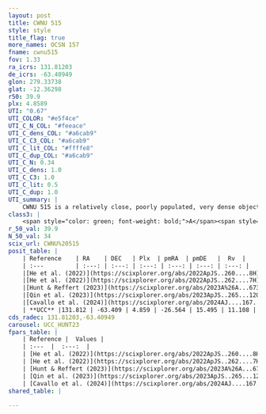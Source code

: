 ```yaml
---
layout: post
title: CWNU 515
style: style
title_flag: true
more_names: OCSN 157
fname: cwnu515
fov: 1.33
ra_icrs: 131.81203
de_icrs: -63.40949
glon: 279.33738
glat: -12.36298
r50: 39.9
plx: 4.8589
UTI: "0.67"
UTI_COLOR: "#e5f4ce"
UTI_C_N_COL: "#feeace"
UTI_C_dens_COL: "#a6cab9"
UTI_C_C3_COL: "#a6cab9"
UTI_C_lit_COL: "#ffffe8"
UTI_C_dup_COL: "#a6cab9"
UTI_C_N: 0.34
UTI_C_dens: 1.0
UTI_C_C3: 1.0
UTI_C_lit: 0.5
UTI_C_dup: 1.0
UTI_summary: |
    CWNU 515 is a relatively close, poorly populated, very dense object of very high C3 quality. It was recently reported but it is moderately studied in the literature.
class3: |
    <span style="color: green; font-weight: bold;">A</span><span style="color: green; font-weight: bold;">A</span>
r_50_val: 39.9
N_50_val: 34
scix_url: CWNU%20515
posit_table: |
    | Reference    | RA    | DEC   | Plx  | pmRA  | pmDE   |  Rv  |
    | :---         | :---: | :---: | :---: | :---: | :---: | :---: |
    |[He et al. (2022)](https://scixplorer.org/abs/2022ApJS..260....8H) | 132.183 | -63.529 | 4.84 | -26.65 | 15.39 | 11.9 |
    |[He et al. (2022)](https://scixplorer.org/abs/2022ApJS..262....7H) | 131.893 | -63.346 | 4.862 | -26.528 | 15.418 | -- |
    |[Hunt & Reffert (2023)](https://scixplorer.org/abs/2023A%26A...673A.114H) | 131.902 | -63.583 | 4.869 | -27.101 | 14.774 | 8.118 |
    |[Qin et al. (2023)](https://scixplorer.org/abs/2023ApJS..265...12Q) | 131.9 | -63.43 | 4.87 | -26.77 | 15.43 | 11.13 |
    |[Cavallo et al. (2024)](https://scixplorer.org/abs/2024AJ....167...12C) | 133.149 | -63.402 | 4.867 | -- | -- | -- |
    | **UCC** |131.812 | -63.409 | 4.859 | -26.564 | 15.495 | 11.108 | 
cds_radec: 131.81203,-63.40949
carousel: UCC_HUNT23
fpars_table: |
    | Reference |  Values |
    | :---  |  :---:  |
    | [He et al. (2022)](https://scixplorer.org/abs/2022ApJS..260....8H) | `AG=0.35, m-M=6.65, logAge=7.4, Z=0.01` |
    | [He et al. (2022)](https://scixplorer.org/abs/2022ApJS..262....7H) | `A0=0.2, logAge=7.5` |
    | [Hunt & Reffert (2023)](https://scixplorer.org/abs/2023A%26A...673A.114H) | `AV50=0.119, diffAV50=0.502, MOD50=6.605, logAge50=7.329` |
    | [Qin et al. (2023)](https://scixplorer.org/abs/2023ApJS..265...12Q) | `E(B-V)=0.1, m-M=6.82, logt=7.45` |
    | [Cavallo et al. (2024)](https://scixplorer.org/abs/2024AJ....167...12C) | `AV50=0.63, dMod50=6.54, logAge50=7.51, [Fe/H]50=0.1` |
shared_table: |
    
---
```

